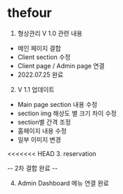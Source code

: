 # thefour

1. 형상관리 V  1.0 관련 내용
 - 메인 페이지 결합
 - Client section 수정
 - Client page / Admin page 연결
 - 2022.07.25 완료

2. V 1.1 업데이트
 - Main page section 내용 수정
 - section img 해상도 별 크기 차이 수정
 - section별 간격 조정
 - 홈페이지 내용 수정
 - 일부 이미지 변경

<<<<<<< HEAD
 3. reservation

-- 2차 결합 완료 -- 

 4. Admin Dashboard 메뉴 연결 완료

